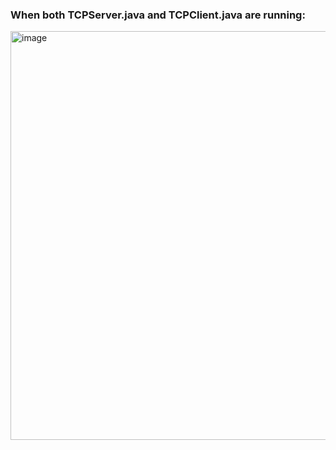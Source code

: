### When both TCPServer.java and TCPClient.java are running:
<img width="654" alt="image" src="https://user-images.githubusercontent.com/63767834/153545515-1a799476-4156-4036-9859-223b6605b4a3.png">
